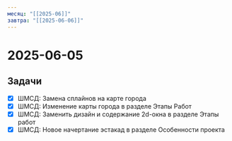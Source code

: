 ```yaml
---
месяц: "[[2025-06]]"
завтра: "[[2025-06-06]]"
---
```


# 2025-06-05

## Задачи

 - [x] ШМСД: Замена сплайнов на карте города
 - [x] ШМСД: Изменение карты города в разделе Этапы Работ
 - [x] ШМСД: Заменить дизайн и содержание 2d-окна в разделе Этапы работ
 - [x] ШМСД: Новое начертание эстакад в разделе Особенности проекта
